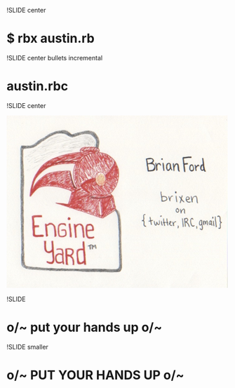 !SLIDE center

# $ rbx austin.rb #

!SLIDE center bullets incremental

# austin.rbc #

!SLIDE center

![EY](ey.jpg)

!SLIDE

# o/~ put your hands up o/~ #

!SLIDE smaller

# o/~ PUT YOUR HANDS UP o/~ #
